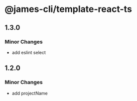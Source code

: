 # @james-cli/template-react-ts

## 1.3.0

### Minor Changes

- add eslint select

## 1.2.0

### Minor Changes

- add projectName
